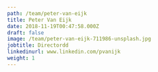 ```yaml
---
path: /team/peter-van-eijk
title: Peter Van Eijk
date: 2018-11-19T00:47:58.000Z
draft: false
image: /team/peter-van-eijk-711986-unsplash.jpg
jobtitle: Directordd
linkedinurl: www.linkedin.com/pvanijk
weight: 1
---
```


